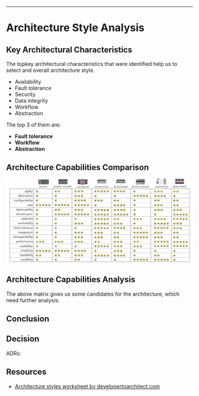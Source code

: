 
---

# Architecture Style Analysis

## Key Architectural Characteristics

The topkey architectural characteristics that were identified help us to select and overall architecture style. 

- Availability
- Fault tolerance
- Security
- Data integrity
- Workflow
- Abstraction

The top 3 of them are:

- **Fault tolerance**
- **Workflow**
- **Abstraction**

## Architecture Capabilities Comparison

![architecture style](../../assets/images/architecture_style.png)

## Architecture Capabilities Analysis

The above matrix gives us some candidates for the architecture, which need further analysis:

## Conclusion

## Decision

ADRs:

## Resources

- [Architecture styles worksheet by developertoarchitect.com](https://www.developertoarchitect.com/downloads/architecture-styles-worksheet.pdf)

